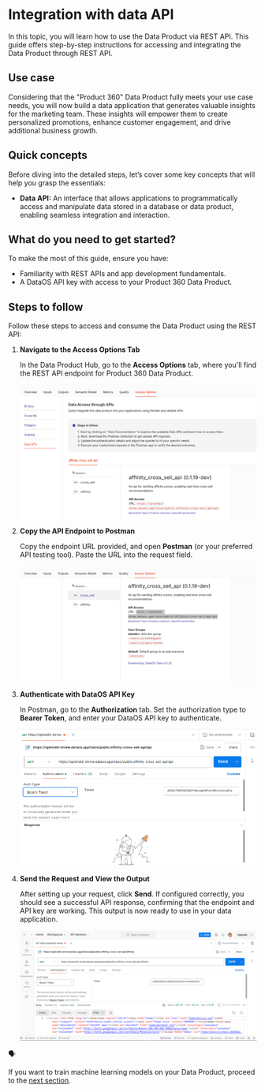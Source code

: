 # Integration with data API

In this topic, you will learn how to use the Data Product via REST API. This guide offers step-by-step instructions for accessing and integrating the Data Product through REST API.

## Use case

Considering that the "Product 360" Data Product fully meets your use case needs, you will now build a data application that generates valuable insights for the marketing team. These insights will empower them to create personalized promotions, enhance customer engagement, and drive additional business growth.

## Quick concepts

Before diving into the detailed steps, let’s cover some key concepts that will help you grasp the essentials:

- **Data API:** An interface that allows applications to programmatically access and manipulate data stored in a database or data product, enabling seamless integration and interaction.

## What do you need to get started?

To make the most of this guide, ensure you have:

- Familiarity with REST APIs and app development fundamentals.
- A DataOS API key with access to your Product 360 Data Product.

## Steps to follow

Follow these steps to access and consume the Data Product using the REST API:

1. **Navigate to the Access Options Tab**
    
    In the Data Product Hub, go to the **Access Options** tab, where you'll find the REST API endpoint for Product 360 Data Product.
    
    ![api_access.png](/learn/dp_consumer_learn_track/integrate_api/api_access.png)
    
2. **Copy the API Endpoint to Postman**
    
    Copy the endpoint URL provided, and open **Postman** (or your preferred API testing tool). Paste the URL into the request field.
    
    ![api_endpoint.png](/learn/dp_consumer_learn_track/integrate_api/api_endpoint.png)
    
3. **Authenticate with DataOS API Key**
    
    In Postman, go to the **Authorization** tab. Set the authorization type to **Bearer Token**, and enter your DataOS API key to authenticate.
    
    ![api_postman.png](/learn/dp_consumer_learn_track/integrate_api/api_postman.png)
    

1. **Send the Request and View the Output**
    
    After setting up your request, click **Send**. If configured correctly, you should see a successful API response, confirming that the endpoint and API key are working. This output is now ready to use in your data application.
    
    ![api_get.png](/learn/dp_consumer_learn_track/integrate_api/api_get.png)
    

<aside>
🗣

If you want to train machine learning models on your Data Product, proceed to the [next section](https://www.notion.so/Integration-with-AI-ML-WIP-129c5c1d4876804db259d4e61b332695?pvs=21).

</aside>